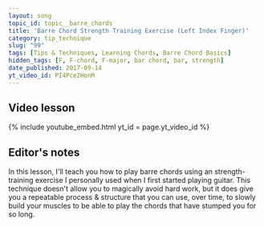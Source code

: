 ```yaml
---
layout: song
topic_id: topic__barre_chords
title: 'Barre Chord Strength Training Exercise (Left Index Finger)'
category: tip_technique
slug: "99"
tags: [Tips & Techniques, Learning Chords, Barre Chord Basics]
hidden_tags: [F, F-chord, F-major, bar chord, bar, strength]
date_published: 2017-09-14
yt_video_id: PI4Pce2HonM
---
```


## Video lesson

{% include youtube_embed.html yt_id = page.yt_video_id %}

## Editor's notes

In this lesson, I'll teach you how to play barre chords using an strength-training exercise I personally used when I first started playing guitar. This technique doesn't allow you to magically avoid hard work, but it does give you a repeatable process & structure that you can use, over time, to slowly build your muscles to be able to play the chords that have stumped you for so long.
